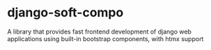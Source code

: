 # django-soft-compo
A library that provides fast frontend development of django web applications using built-in bootstrap components, with htmx support 
